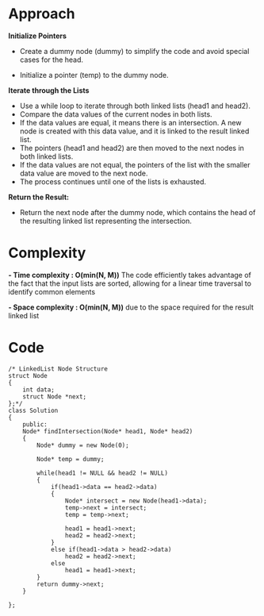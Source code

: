 # Approach

**Initialize Pointers**

- Create a dummy node (dummy) to simplify the code and avoid special cases for the head.

- Initialize a pointer (temp) to the dummy node.

**Iterate through the Lists**

- Use a while loop to iterate through both linked lists (head1 and head2).
- Compare the data values of the current nodes in both lists.
- If the data values are equal, it means there is an intersection. A new node is created with this data value, and it is linked to the result linked list.
- The pointers (head1 and head2) are then moved to the next nodes in both linked lists.
- If the data values are not equal, the pointers of the list with the smaller data value are moved to the next node.
- The process continues until one of the lists is exhausted.

**Return the Result:**

- Return the next node after the dummy node, which contains the head of the resulting linked list representing the intersection.

# Complexity
**- Time complexity : O(min(N, M))**
The code efficiently takes advantage of the fact that the input lists are sorted, allowing for a linear time traversal to identify common elements

**- Space complexity : O(min(N, M))**
due to the space required for the result linked list

# Code
```
/* LinkedList Node Structure
struct Node
{
    int data;
    struct Node *next;
};*/
class Solution
{
    public:
    Node* findIntersection(Node* head1, Node* head2)
    {
        Node* dummy = new Node(0);
        
        Node* temp = dummy;
        
        while(head1 != NULL && head2 != NULL)
        {
            if(head1->data == head2->data)
            {
                Node* intersect = new Node(head1->data);
                temp->next = intersect;
                temp = temp->next;
                
                head1 = head1->next;
                head2 = head2->next;
            }
            else if(head1->data > head2->data)
                head2 = head2->next;
            else
                head1 = head1->next;
        }
        return dummy->next;
    }
    
};
```
